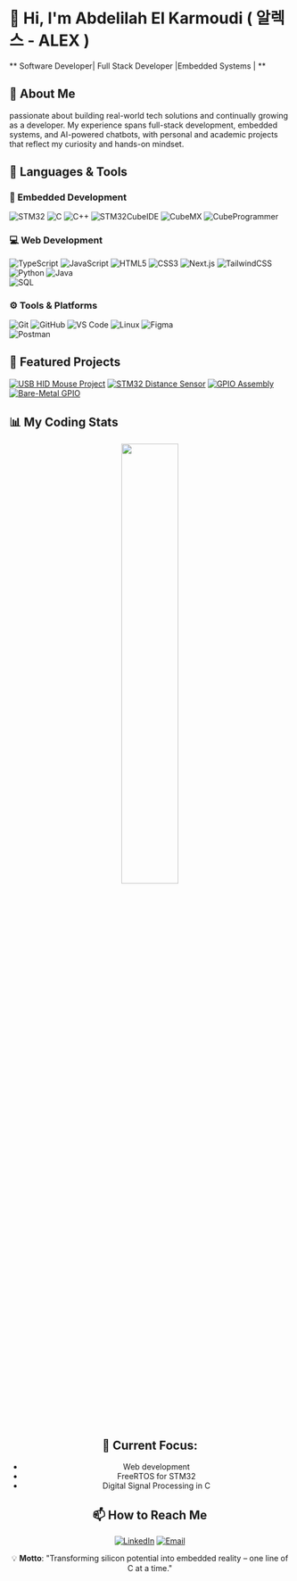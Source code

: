 # 👋 Hi, I'm Abdelilah El Karmoudi ( 알렉스 - ALEX )

** Software Developer| Full Stack Developer |Embedded Systems |  **




## 🚀 About Me
passionate about building real-world tech solutions and continually growing as a developer. My experience spans full-stack development, embedded systems, and AI-powered chatbots, with personal and academic projects that reflect my curiosity and hands-on mindset.


## 🔧 Languages & Tools

### 🧩 Embedded Development  
![STM32](https://img.shields.io/badge/STM32-03234B?style=for-the-badge&logo=stmicroelectronics&logoColor=white)
![C](https://img.shields.io/badge/C-00599C?style=for-the-badge&logo=c&logoColor=white)
![C++](https://img.shields.io/badge/C++-00599C?style=for-the-badge&logo=c%2B%2B&logoColor=white)
![STM32CubeIDE](https://img.shields.io/badge/STM32CubeIDE-03234B?style=for-the-badge&logo=stmicroelectronics&logoColor=white)
![CubeMX](https://img.shields.io/badge/CubeMX-4FA9D1?style=for-the-badge&logo=stmicroelectronics&logoColor=white)
![CubeProgrammer](https://img.shields.io/badge/CubeProgrammer-009FDA?style=for-the-badge&logo=stmicroelectronics&logoColor=white)

### 💻 Web Development  
![TypeScript](https://img.shields.io/badge/TypeScript-3178C6?style=for-the-badge&logo=typescript&logoColor=white)
![JavaScript](https://img.shields.io/badge/JavaScript-F7DF1E?style=for-the-badge&logo=javascript&logoColor=black)
![HTML5](https://img.shields.io/badge/HTML5-E34F26?style=for-the-badge&logo=html5&logoColor=white)
![CSS3](https://img.shields.io/badge/CSS3-1572B6?style=for-the-badge&logo=css3&logoColor=white)
![Next.js](https://img.shields.io/badge/Next.js-000000?style=for-the-badge&logo=nextdotjs&logoColor=white)
![TailwindCSS](https://img.shields.io/badge/TailwindCSS-38B2AC?style=for-the-badge&logo=tailwind-css&logoColor=white)
![Python](https://img.shields.io/badge/Python-3776AB?style=for-the-badge&logo=python&logoColor=white)
![Java](https://img.shields.io/badge/Java-007396?style=for-the-badge&logo=java&logoColor=white)  
![SQL](https://img.shields.io/badge/SQL-4479A1?style=for-the-badge&logo=postgresql&logoColor=white)

### ⚙️ Tools & Platforms  
![Git](https://img.shields.io/badge/Git-F05032?style=for-the-badge&logo=git&logoColor=white)
![GitHub](https://img.shields.io/badge/GitHub-181717?style=for-the-badge&logo=github&logoColor=white)
![VS Code](https://img.shields.io/badge/VS_Code-007ACC?style=for-the-badge&logo=visual-studio-code&logoColor=white)
![Linux](https://img.shields.io/badge/Linux-FCC624?style=for-the-badge&logo=linux&logoColor=black)
![Figma](https://img.shields.io/badge/Figma-F24E1E?style=for-the-badge&logo=figma&logoColor=white)  
![Postman](https://img.shields.io/badge/Postman-FF6C37?style=for-the-badge&logo=postman&logoColor=white)


## 🚀 Featured Projects

[![USB HID Mouse Project](https://github-readme-stats.vercel.app/api/pin/?username=ELKARMOUDI&repo=USB_HID_MouseProject&theme=dark)](https://github.com/ELKARMOUDI/USB_HID_MouseProject)
[![STM32 Distance Sensor](https://github-readme-stats.vercel.app/api/pin/?username=ELKARMOUDI&repo=HCSR04-BluePill&theme=dark)](https://github.com/ELKARMOUDI/HCSR04-BluePill)
[![GPIO Assembly](https://github-readme-stats.vercel.app/api/pin/?username=ELKARMOUDI&repo=GPIO-Assembly&theme=dark)](https://github.com/ELKARMOUDI/GPIO-Assembly)
[![Bare-Metal GPIO](https://github-readme-stats.vercel.app/api/pin/?username=ELKARMOUDI&repo=Bare-Metal_GPIO&theme=dark)](https://github.com/ELKARMOUDI/Bare-Metal_GPIO)

## 📊 My Coding Stats
<p align="center">
  <img width="45%" src="https://github-readme-stats.vercel.app/api/top-langs/?username=ELKARMOUDI&layout=compact&hide=Makefile,Shell&theme=radical" />
</p>

<div align="center">




## 🌱 Current Focus:

- Web development 
- FreeRTOS for STM32
- Digital Signal Processing in C 

## 📫 How to Reach Me
[![LinkedIn](https://img.shields.io/badge/LinkedIn-Connect-blue?style=flat&logo=linkedin)](https://www.linkedin.com/in/abdelilah-el-karmoudi-128523294/)
[![Email](https://img.shields.io/badge/Email-Contact%20Me-red?style=for-the-badge&logo=microsoft-outlook)](mailto:abdel-student@outlook.fr)

💡 **Motto**: "Transforming silicon potential into embedded reality – one line of C at a time."
